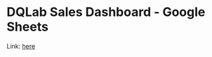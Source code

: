 # DQLab Sales Dashboard - Google Sheets

Link: [here](https://docs.google.com/spreadsheets/d/1V8XEE5K1ESoV7fy_KJjDUqLgNXCbZ6FhhPxj7CfDAfc/edit?usp=sharing)

